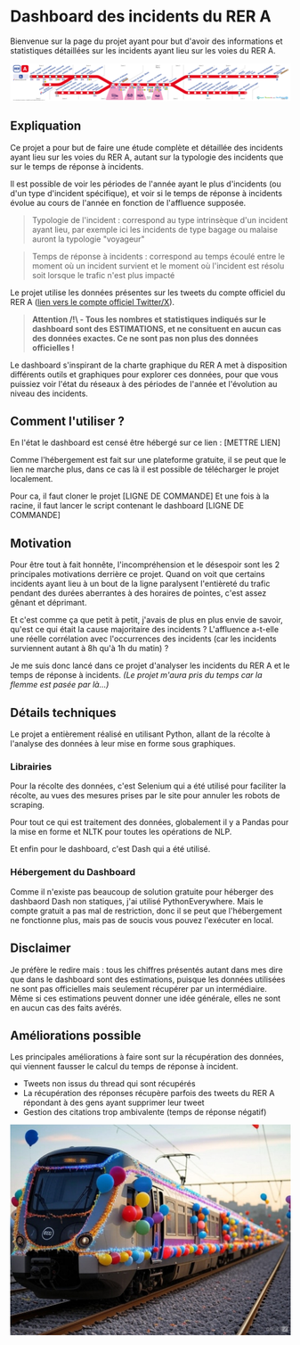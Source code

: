 # Dashboard des incidents du RER A
Bienvenue sur la page du projet ayant pour but d'avoir des informations et statistiques détaillées sur les incidents ayant lieu sur les voies du RER A.

<img src='img/plan_rer__a.png'>

## Expliquation
Ce projet a pour but de faire une étude complète et détaillée des incidents ayant lieu sur les voies du RER A, autant sur la typologie des incidents que sur le temps de réponse à incidents.

Il est possible de voir les périodes de l'année ayant le plus d'incidents (ou d'un type d'incident spécifique), et voir si le temps de réponse à incidents évolue au cours de l'année en fonction de l'affluence supposée.

> Typologie de l'incident : correspond au type intrinsèque d'un incident ayant lieu, par exemple ici les incidents de type bagage ou malaise auront la typologie "voyageur"

> Temps de réponse à incidents : correspond au temps écoulé entre le moment où un incident survient et le moment où l'incident est résolu soit lorsque le trafic n'est plus impacté

Le projet utilise les données présentes sur les tweets du compte officiel du RER A ([lien vers le compte officiel Twitter/X](https://x.com/RER_A)).

> **Attention /!\ - Tous les nombres et statistiques indiqués sur le dashboard sont des ESTIMATIONS, et ne consituent en aucun cas des données exactes. Ce ne sont pas non plus des données officielles !**

Le dashboard s'inspirant de la charte graphique du RER A met à disposition différents outils et graphiques pour explorer ces données, pour que vous puissiez voir l'état du réseaux à des périodes de l'année et l'évolution au niveau des incidents.


## Comment l'utiliser ?
En l'état le dashboard est censé être hébergé sur ce lien : [METTRE LIEN]

Comme l'hébergement est fait sur une plateforme gratuite, il se peut que le lien ne marche plus, dans ce cas là il est possible de télécharger le projet localement.

Pour ca, il faut cloner le projet
[LIGNE DE COMMANDE]
Et une fois à la racine, il faut lancer le script contenant le dashboard
[LIGNE DE COMMANDE]

## Motivation
Pour être tout à fait honnête, l'incompréhension et le désespoir sont les 2 principales motivations derrière ce projet.
Quand on voit que certains incidents ayant lieu à un bout de la ligne paralysent l'entièreté du trafic pendant des durées aberrantes à des horaires de pointes, c'est assez gênant et déprimant.

Et c'est comme ça que petit à petit, j'avais de plus en plus envie de savoir, qu'est ce qui était la cause majoritaire des incidents ? L'affluence a-t-elle une réelle corrélation avec l'occurrences des incidents (car les incidents surviennent autant à 8h qu'à 1h du matin) ?

Je me suis donc lancé dans ce projet d'analyser les incidents du RER A et le temps de réponse à incidents. _(Le projet m'aura pris du temps car la flemme est pasée par là...)_

## Détails techniques
Le projet a entièrement réalisé en utilisant Python, allant de la récolte à l'analyse des données à leur mise en forme sous graphiques.

### Librairies
Pour la récolte des données, c'est Selenium qui a été utilisé pour faciliter la récolte, au vues des mesures prises par le site pour annuler les robots de scraping.

Pour tout ce qui est traitement des données, globalement il y a Pandas pour la mise en forme et NLTK pour toutes les opérations de NLP.

Et enfin pour le dashboard, c'est Dash qui a été utilisé.

### Hébergement du Dashboard
Comme il n'existe pas beaucoup de solution gratuite pour héberger des dashbaord Dash non statiques, j'ai utilisé PythonEverywhere. Mais le compte gratuit a pas mal de restriction, donc il se peut que l'hébergement ne fonctionne plus, mais pas de soucis vous pouvez l'exécuter en local.



## Disclaimer
Je préfère le redire mais : tous les chiffres présentés autant dans mes dire que dans le dashboard sont des estimations, puisque les données utilisées ne sont pas officielles mais seulement récupérer par un intermédiaire. Même si ces estimations peuvent donner une idée générale, elles ne sont en aucun cas des faits avérés.


## Améliorations possible
Les principales améliorations à faire sont sur la récupération des données, qui viennent fausser le calcul du temps de réponse à incident.

- Tweets non issus du thread qui sont récupérés
- La récupération des réponses récupère parfois des tweets du RER A répondant à des gens ayant supprimer leur tweet
- Gestion des citations trop ambivalente (temps de réponse négatif)


<img src='img/grok_train1.jpg'>


